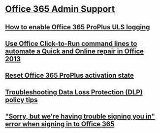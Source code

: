 # [Office 365 Admin Support](../admin.md)

## [How to enable Office 365 ProPlus ULS logging](../how-to-enable-office-365-proplus-uls-logging.md)

## [Use Office Click-to-Run command lines to automate a Quick and Online repair in Office 2013](../office-click-to-run-command-lines-to-automate-a-repair.md)

## [Reset Office 365 ProPlus activation state](../reset-office-365-proplus-activation-state.md)

## [Troubleshooting Data Loss Protection (DLP) policy tips](../troubleshooting-data-loss-protection-policy-tips.md)

## ["Sorry, but we're having trouble signing you in" error when signing in to Office 365](../exchange-online-application-service-principal-disabled.md)